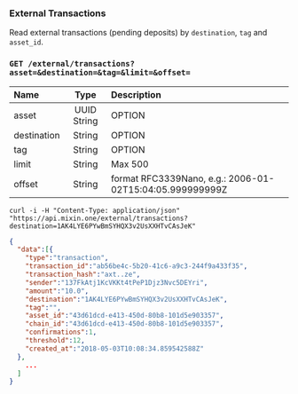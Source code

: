 ### External Transactions

Read external transactions (pending deposits) by `destination`, `tag` and `asset_id`.

### `GET /external/transactions?asset=&destination=&tag=&limit=&offset=` 

| Name | Type | Description |
| :----- | :----: | :---- |
| asset | UUID String | OPTION |
| destination | String | OPTION |
| tag | String | OPTION |
| limit | String | Max 500 |
| offset | String | format RFC3339Nano, e.g.: 2006-01-02T15:04:05.999999999Z |

```
curl -i -H "Content-Type: application/json" "https://api.mixin.one/external/transactions?destination=1AK4LYE6PYwBmSYHQX3v2UsXXHTvCAsJeK"
```

```json
{
  "data":[{
    "type":"transaction",
    "transaction_id":"ab56be4c-5b20-41c6-a9c3-244f9a433f35",
    "transaction_hash":"axt..ze",
    "sender":"137FkAtj1KcVKKt4tPeP1Djz3Nvc5DEYri",
    "amount":"10.0",
    "destination":"1AK4LYE6PYwBmSYHQX3v2UsXXHTvCAsJeK",
    "tag":"",
    "asset_id":"43d61dcd-e413-450d-80b8-101d5e903357",
    "chain_id":"43d61dcd-e413-450d-80b8-101d5e903357",
    "confirmations":1,
    "threshold":12,
    "created_at":"2018-05-03T10:08:34.859542588Z"
  },
    ...
  ]
}
```